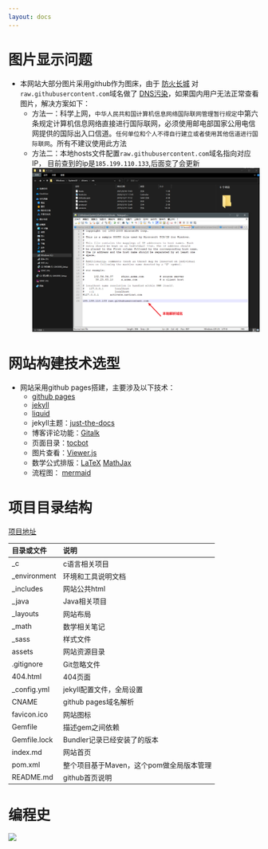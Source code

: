 ```yaml
---
layout: docs
---
```


# 图片显示问题

- 本网站大部分图片采用github作为图床，由于
  [防火长城](https://zh.wikipedia.org/wiki/%E9%98%B2%E7%81%AB%E9%95%BF%E5%9F%8E)
  对`raw.githubusercontent.com`域名做了
  [DNS污染](https://zh.wikipedia.org/wiki/%E5%9F%9F%E5%90%8D%E6%9C%8D%E5%8A%A1%E5%99%A8%E7%BC%93%E5%AD%98%E6%B1%A1%E6%9F%93)，如果国内用户无法正常查看图片，解决方案如下：
  - 方法一：科学上网，`中华人民共和国计算机信息网络国际联网管理暂行规定`中第六条规定计算机信息网络直接进行国际联网，必须使用邮电部国家公用电信网提供的国际出入口信道。`任何单位和个人不得自行建立或者使用其他信道进行国际联网`。所有不建议使用此方法
  - 方法二：本地hosts文件配置`raw.githubusercontent.com`域名指向对应IP，
    目前查到的ip是`185.199.110.133`,后面变了会更新
    ![](/assets/images/Snipaste_2021-09-18_17-03-50.png)

# 网站构建技术选型

- 网站采用github pages搭建，主要涉及以下技术：
  - [github pages](https://docs.github.com/cn/pages)
  - [jekyll](https://jekyllrb.com/)
  - [liquid](https://github.com/Shopify/liquid/wiki)
  - jekyll主题：[just-the-docs](https://github.com/pmarsceill/just-the-docs)
  - 博客评论功能：[Gitalk](https://github.com/gitalk/gitalk)
  - 页面目录：[tocbot](https://github.com/tscanlin/tocbot)
  - 图片查看：[Viewer.js](https://github.com/fengyuanchen/viewerjs)
  - 数学公式排版：[LaTeX](https://www.latex-project.org/) [MathJax](http://docs.mathjax.org/en/latest/)
  - 流程图： [mermaid](https://mermaid-js.github.io/mermaid/#/)

# 项目目录结构

[项目地址](https://github.com/guosonglu/code-notes)


| 目录或文件   | 说明                                     |
| :------------- | :----------------------------------------- |
| _c           | c语言相关项目                            |
| _environment | 环境和工具说明文档                       |
| _includes    | 网站公共html                             |
| _java        | Java相关项目                             |
| _layouts     | 网站布局                                 |
| _math        | 数学相关笔记                             |
| _sass        | 样式文件                                 |
| assets       | 网站资源目录                             |
| .gitignore   | Git忽略文件                              |
| 404.html     | 404页面                                  |
| _config.yml  | jekyll配置文件，全局设置                 |
| CNAME        | github pages域名解析                     |
| favicon.ico  | 网站图标                                 |
| Gemfile      | 描述gem之间依赖                          |
| Gemfile.lock | Bundler记录已经安装了的版本              |
| index.md     | 网站首页                                 |
| pom.xml      | 整个项目基于Maven，这个pom做全局版本管理 |
| README.md    | github首页说明                           |

# 编程史

![](https://edrawcloudpubliccn.oss-cn-shenzhen.aliyuncs.com/viewer/self/1059758/share/2021-7-30/1627611901/main.svg)
